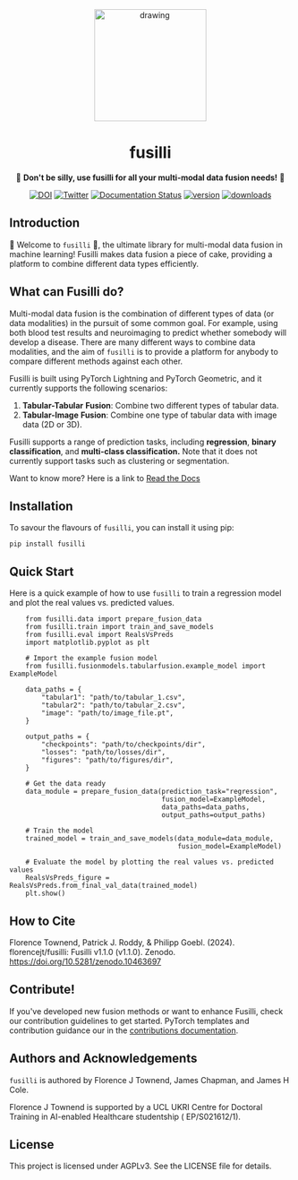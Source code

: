 <div align="center">

<img src="docs/_static/pink_pasta_logo.png" alt="drawing" width="200"/>

# fusilli

🌸 **Don't be silly, use fusilli for all your multi-modal data fusion needs!** 🌸

[![DOI](https://zenodo.org/badge/DOI/10.5281/zenodo.10137292.svg)](https://doi.org/10.5281/zenodo.10137292)
[![Twitter](https://img.shields.io/badge/Twitter-1DA1F2?style=for-the-badge&logo=twitter&logoColor=white&style=flat)](https://twitter.com/florencetownend)
[![Documentation Status](https://readthedocs.org/projects/fusilli/badge/?version=latest)](https://fusilli.readthedocs.io/en/latest/?badge=latest)
[![version](https://img.shields.io/pypi/v/fusilli)](https://pypi.org/project/fusilli/)
[![downloads](https://img.shields.io/pypi/dm/fusilli)](https://pypi.org/project/fusilli/)

</div>

## Introduction

🍝 Welcome to `fusilli` 🍝, the ultimate library for multi-modal data fusion in machine learning! Fusilli makes data
fusion a piece of cake, providing a platform to combine different data types efficiently.

## What can Fusilli do?

Multi-modal data fusion is the combination of different types of data (or data modalities) in the pursuit of some common
goal. For example, using both blood test results and neuroimaging to predict whether somebody will develop a disease.
There are many different ways to combine data modalities, and the aim of `fusilli` is to provide a platform for
anybody to compare different methods against each other.

Fusilli is built using PyTorch Lightning and PyTorch Geometric, and it currently supports the following scenarios:

1. **Tabular-Tabular** **Fusion**: Combine two different types of tabular data.
2. **Tabular-Image** **Fusion**: Combine one type of tabular data with image data (2D or 3D).

Fusilli supports a range of prediction tasks, including **regression**, **binary classification**, and **multi-class
classification.**
Note that it does not currently support tasks such as clustering or segmentation.

Want to know more? Here is a link to [Read the Docs](https://fusilli.readthedocs.io/en/latest/)

## Installation

To savour the flavours of `fusilli`, you can install it using pip:

```
pip install fusilli
```

## Quick Start

Here is a quick example of how to use `fusilli` to train a regression model and plot the real values vs. predicted
values.

```
    from fusilli.data import prepare_fusion_data
    from fusilli.train import train_and_save_models
    from fusilli.eval import RealsVsPreds
    import matplotlib.pyplot as plt

    # Import the example fusion model
    from fusilli.fusionmodels.tabularfusion.example_model import ExampleModel

    data_paths = {
        "tabular1": "path/to/tabular_1.csv",  
        "tabular2": "path/to/tabular_2.csv",  
        "image": "path/to/image_file.pt",  
    }

    output_paths = {
        "checkpoints": "path/to/checkpoints/dir",  
        "losses": "path/to/losses/dir",  
        "figures": "path/to/figures/dir",  
    }

    # Get the data ready
    data_module = prepare_fusion_data(prediction_task="regression",
                                      fusion_model=ExampleModel,
                                      data_paths=data_paths,
                                      output_paths=output_paths)

    # Train the model
    trained_model = train_and_save_models(data_module=data_module,
                                          fusion_model=ExampleModel)

    # Evaluate the model by plotting the real values vs. predicted values
    RealsVsPreds_figure = RealsVsPreds.from_final_val_data(trained_model)
    plt.show()

```

## How to Cite

Florence Townend, Patrick J. Roddy, & Philipp Goebl. (2024). florencejt/fusilli: Fusilli v1.1.0 (v1.1.0).
Zenodo. https://doi.org/10.5281/zenodo.10463697

## Contribute!

If you've developed new fusion methods or want to enhance Fusilli, check our contribution guidelines to get started.
PyTorch templates and contribution guidance our in
the [contributions documentation](https://fusilli.readthedocs.io/en/latest/contributing_examples/).

## Authors and Acknowledgements

`fusilli` is authored by Florence J Townend, James Chapman, and James H Cole.

Florence J Townend is supported by a UCL UKRI Centre for Doctoral Training in AI-enabled Healthcare studentship (
EP/S021612/1).

## License

This project is licensed under AGPLv3. See the LICENSE file for details.
